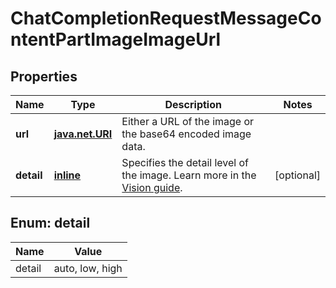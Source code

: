 
# ChatCompletionRequestMessageContentPartImageImageUrl

## Properties
Name | Type | Description | Notes
------------ | ------------- | ------------- | -------------
**url** | [**java.net.URI**](java.net.URI.md) | Either a URL of the image or the base64 encoded image data. | 
**detail** | [**inline**](#Detail) | Specifies the detail level of the image. Learn more in the [Vision guide](/docs/guides/vision/low-or-high-fidelity-image-understanding). |  [optional]


<a id="Detail"></a>
## Enum: detail
Name | Value
---- | -----
detail | auto, low, high



